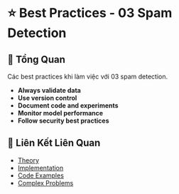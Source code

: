 # ⭐ Best Practices - 03 Spam Detection

## 🎯 Tổng Quan

Các best practices khi làm việc với 03 spam detection.

- **Always validate data**
- **Use version control**
- **Document code and experiments**
- **Monitor model performance**
- **Follow security best practices**

## 🔗 Liên Kết Liên Quan

- [Theory](./THEORY_03_spam_detection.md)
- [Implementation](./IMPLEMENTATION_03_spam_detection.md)
- [Code Examples](./CODE_EXAMPLES_03_spam_detection.md)
- [Complex Problems](./COMPLEX_PROBLEMS.md)
